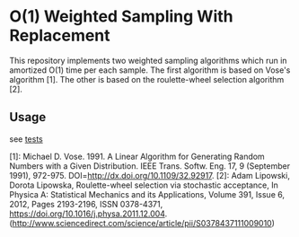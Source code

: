 # O(1) Weighted Sampling With Replacement

This repository implements two weighted sampling algorithms which run in amortized O(1) time per each sample. The first algorithm is based on Vose's algorithm [1]. The other is based on the roulette-wheel selection algorithm [2].


## Usage

see [tests](./tests)






[1]: Michael D. Vose. 1991. A Linear Algorithm for Generating Random Numbers with a Given Distribution. IEEE Trans. Softw. Eng. 17, 9 (September 1991), 972-975. DOI=http://dx.doi.org/10.1109/32.92917.
[2]: Adam Lipowski, Dorota Lipowska, Roulette-wheel selection via stochastic acceptance, In Physica A: Statistical Mechanics and its Applications, Volume 391, Issue 6, 2012, Pages 2193-2196, ISSN 0378-4371, https://doi.org/10.1016/j.physa.2011.12.004.
     (http://www.sciencedirect.com/science/article/pii/S0378437111009010)